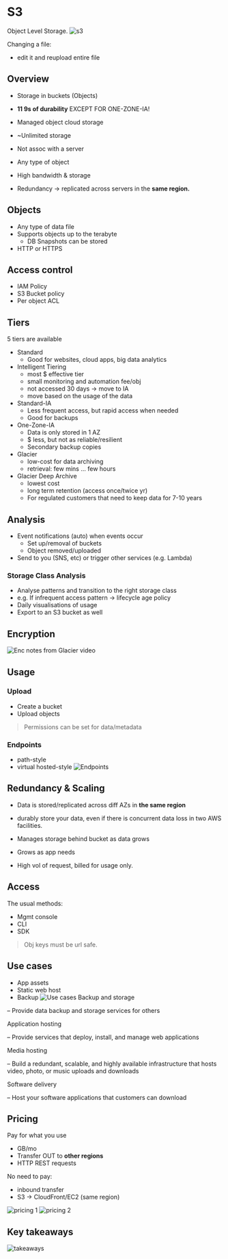 # S3

Object Level Storage.
![s3](Pasted%20image%2020230703005304.png)

Changing a file:
- edit it and reupload entire file

## Overview
- Storage in buckets (Objects)
- **11 9s of durability** EXCEPT FOR ONE-ZONE-IA!
- Managed object cloud storage
- ~Unlimited storage

- Not assoc with a server
- Any type of object
- High bandwidth & storage
- Redundancy -> replicated across servers in the **same region.**

## Objects
- Any type of data file
- Supports objects up to the terabyte
	- DB Snapshots can be stored
- HTTP or HTTPS

## Access control
- IAM Policy
- S3 Bucket policy
- Per object ACL


## Tiers 
5 tiers are available
- Standard
	- Good for websites, cloud apps, big data analytics
- Intelligent Tiering
	- most $ effective tier
	- small monitoring and automation fee/obj
	- not accessed 30 days -> move to IA
	- move based on the usage of the data
- Standard-IA
	- Less frequent access, but rapid access when needed
	- Good for backups
- One-Zone-IA
	- Data is only stored in 1 AZ
	- $ less, but not as reliable/resilient
	- Secondary backup copies
- Glacier
	- low-cost for data archiving
	- retrieval: few mins ... few hours
- Glacier Deep Archive
	- lowest cost
	- long term retention (access once/twice yr)
	- For regulated customers that need to keep data for 7-10 years

## Analysis
- Event notifications (auto) when events occur
	- Set up/removal of buckets
	- Object removed/uploaded
- Send to you (SNS, etc) or trigger other services (e.g. Lambda)

### Storage Class Analysis
- Analyse patterns and transition to the right storage class
- e.g. If infrequent access pattern -> lifecycle age policy
- Daily visualisations of usage
- Export to an S3 bucket as well

## Encryption
![Enc notes from Glacier video](Pasted%20image%2020230705170553.png)
## Usage
### Upload
- Create a bucket
- Upload objects
> Permissions can be set for data/metadata
### Endpoints
- path-style
- virtual hosted-style
![Endpoints](Pasted%20image%2020230703010524.png)

## Redundancy & Scaling
- Data is stored/replicated across diff AZs in **the same region**
- durably store your data, even if there is concurrent data loss in two AWS facilities.

- Manages storage behind bucket as data grows
- Grows as app needs
- High vol of request, billed for usage only.

## Access
The usual methods:
- Mgmt console
- CLI
- SDK

> Obj keys must be url safe.


## Use cases
- App assets
- Static web host
- Backup
![Use cases](Pasted%20image%2020230703011034.png)
Backup and storage

– Provide data backup and storage services for others

Application hosting

– Provide services that deploy, install, and manage web applications

Media hosting

– Build a redundant, scalable, and highly available infrastructure that hosts video, photo, or music uploads and downloads

Software delivery

– Host your software applications that customers can download



## Pricing
Pay for what you use
- GB/mo
- Transfer OUT to **other regions**
- HTTP REST requests

No need to pay:
- inbound transfer
- S3 -> CloudFront/EC2 (same region)


![pricing 1](Pasted%20image%2020230703011252.png)
![pricing 2](Pasted%20image%2020230703011304.png)


## Key takeaways
![takeaways](Pasted%20image%2020230703011353.png)